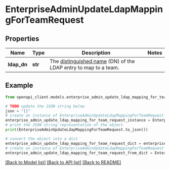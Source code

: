 # EnterpriseAdminUpdateLdapMappingForTeamRequest


## Properties

Name | Type | Description | Notes
------------ | ------------- | ------------- | -------------
**ldap_dn** | **str** | The [distinguished name](https://www.ldap.com/ldap-dns-and-rdns) (DN) of the LDAP entry to map to a team. | 

## Example

```python
from openapi_client.models.enterprise_admin_update_ldap_mapping_for_team_request import EnterpriseAdminUpdateLdapMappingForTeamRequest

# TODO update the JSON string below
json = "{}"
# create an instance of EnterpriseAdminUpdateLdapMappingForTeamRequest from a JSON string
enterprise_admin_update_ldap_mapping_for_team_request_instance = EnterpriseAdminUpdateLdapMappingForTeamRequest.from_json(json)
# print the JSON string representation of the object
print(EnterpriseAdminUpdateLdapMappingForTeamRequest.to_json())

# convert the object into a dict
enterprise_admin_update_ldap_mapping_for_team_request_dict = enterprise_admin_update_ldap_mapping_for_team_request_instance.to_dict()
# create an instance of EnterpriseAdminUpdateLdapMappingForTeamRequest from a dict
enterprise_admin_update_ldap_mapping_for_team_request_from_dict = EnterpriseAdminUpdateLdapMappingForTeamRequest.from_dict(enterprise_admin_update_ldap_mapping_for_team_request_dict)
```
[[Back to Model list]](../README.md#documentation-for-models) [[Back to API list]](../README.md#documentation-for-api-endpoints) [[Back to README]](../README.md)


